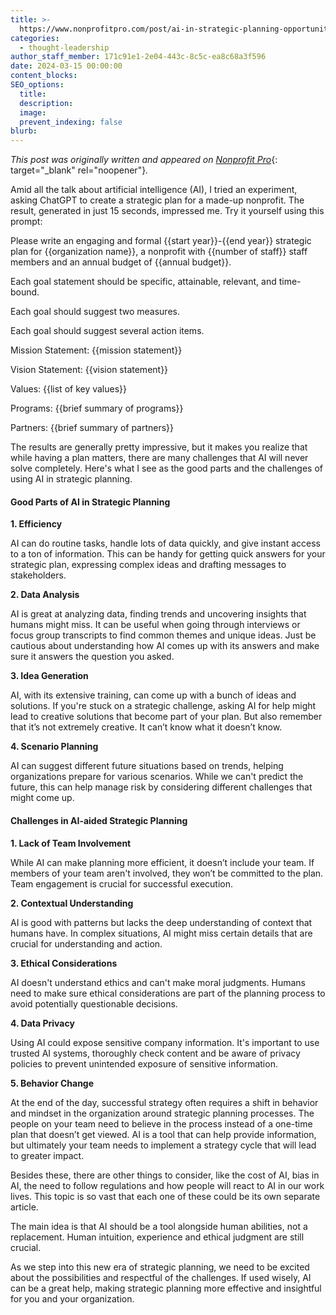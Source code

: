 ```yaml
---
title: >-
  https://www.nonprofitpro.com/post/ai-in-strategic-planning-opportunities-challenges-and-embracing-human-insight/
categories:
  - thought-leadership
author_staff_member: 171c91e1-2e04-443c-8c5c-ea8c68a3f596
date: 2024-03-15 00:00:00
content_blocks:
SEO_options:
  title:
  description:
  image:
  prevent_indexing: false
blurb:
---
```

*This post was originally written and appeared on* [*Nonprofit Pro*](https://www.nonprofitpro.com/post/ai-in-strategic-planning-opportunities-challenges-and-embracing-human-insight/){: target="_blank" rel="noopener"}*.*

Amid all the talk about artificial intelligence (AI), I tried an experiment, asking ChatGPT to create a strategic plan for a made-up nonprofit. The result, generated in just 15 seconds, impressed me. Try it yourself using this prompt:

Please write an engaging and formal {{start year}}\-{{end year}} strategic plan for {{organization name}}, a nonprofit with {{number of staff}} staff members and an annual budget of {{annual budget}}.

Each goal statement should be specific, attainable, relevant, and time-bound.

Each goal should suggest two measures.

Each goal should suggest several action items.

Mission Statement: {{mission statement}}

Vision Statement: {{vision statement}}

Values: {{list of key values}}

Programs: {{brief summary of programs}}

Partners: {{brief summary of partners}}

The results are generally pretty impressive, but it makes you realize that while having a plan matters, there are many challenges that AI will never solve completely. Here's what I see as the good parts and the challenges of using AI in strategic planning.

#### **Good Parts of AI in Strategic Planning**

**1\. Efficiency**

AI can do routine tasks, handle lots of data quickly, and give instant access to a ton of information. This can be handy for getting quick answers for your strategic plan, expressing complex ideas and drafting messages to stakeholders.

**2\. Data Analysis**

AI is great at analyzing data, finding trends and uncovering insights that humans might miss. It can be useful when going through interviews or focus group transcripts to find common themes and unique ideas. Just be cautious about understanding how AI comes up with its answers and make sure it answers the question you asked.

**3\. Idea Generation**

AI, with its extensive training, can come up with a bunch of ideas and solutions. If you're stuck on a strategic challenge, asking AI for help might lead to creative solutions that become part of your plan. But also remember that it’s not extremely creative. It can’t know what it doesn’t know.

**4\. Scenario Planning**

AI can suggest different future situations based on trends, helping organizations prepare for various scenarios. While we can't predict the future, this can help manage risk by considering different challenges that might come up.

#### **Challenges in AI-aided Strategic Planning**

**1\. Lack of Team Involvement**

While AI can make planning more efficient, it doesn’t include your team. If members of your team aren't involved, they won’t be committed to the plan. Team engagement is crucial for successful execution.

**2\. Contextual Understanding**

AI is good with patterns but lacks the deep understanding of context that humans have. In complex situations, AI might miss certain details that are crucial for understanding and action.

**3\. Ethical Considerations**

AI doesn't understand ethics and can't make moral judgments. Humans need to make sure ethical considerations are part of the planning process to avoid potentially questionable decisions.

**4\. Data Privacy**

Using AI could expose sensitive company information. It's important to use trusted AI systems, thoroughly check content and be aware of privacy policies to prevent unintended exposure of sensitive information.

**5\. Behavior Change**

At the end of the day, successful strategy often requires a shift in behavior and mindset in the organization around strategic planning processes. The people on your team need to believe in the process instead of a one-time plan that doesn’t get viewed. AI is a tool that can help provide information, but ultimately your team needs to implement a strategy cycle that will lead to greater impact.

Besides these, there are other things to consider, like the cost of AI, bias in AI, the need to follow regulations and how people will react to AI in our work lives. This topic is so vast that each one of these could be its own separate article.

The main idea is that AI should be a tool alongside human abilities, not a replacement. Human intuition, experience and ethical judgment are still crucial.

As we step into this new era of strategic planning, we need to be excited about the possibilities and respectful of the challenges. If used wisely, AI can be a great help, making strategic planning more effective and insightful for you and your organization.